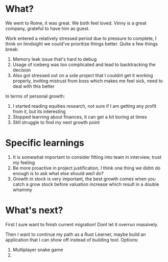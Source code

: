 # What?

We went to Rome, it was great. We both feel loved. Vinny is a great company, grateful to have him as guest.

Work entered a relatively stressed period due to pressure to complete, I think on hindsight we could've prioritize things better.
Quite a few things break:

1. Memory leak issue that's hard to debug
2. Usage of iceberg was too complicated and lead to backtracking the decision
3. Also got stressed out on a side project that I couldnt get it working properly, inviting mistrust from boss which makes me feel sick, need to deal with this better

In terms of personal growth:
1. I started reading equities research, not sure if I am getting any profit from it, but its interesting
2. Stopped learning about finances, it can get a bit boring at times
3. Still struggle to find my next growth point

# Specific learnings

1. It is somewhat important to consider fitting into team in interview, trust my feeling
2. Be more proactive in project justification, I think one thing we didnt do enough is to ask what else should we/I do?
3. Growth in stock is very important, the best growth comes when you catch a grow stock before valuation increase which result in a double whammy

# What's next?

First I sure want to finish current migration! Dont let it overrun massively.

Then I want to continue my path as a Rust Learner, maybe build an application that I can show off instead of building tool.
Options:

1. Multiplayer snake game
2. 